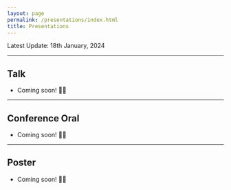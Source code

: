 ```yaml
---
layout: page
permalink: /presentations/index.html
title: Presentations
---
```


Latest Update: 18th January, 2024

---

## Talk

- Coming soon! 🚀🚀


---

## Conference Oral

- Coming soon! 🚀🚀


---

## Poster

- Coming soon! 🚀🚀

